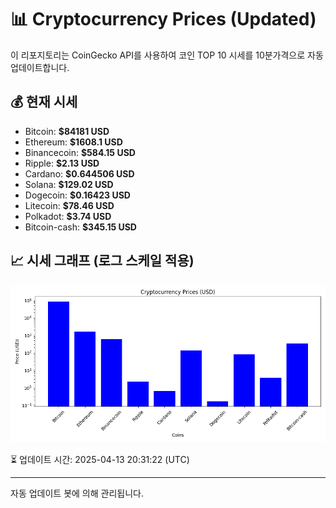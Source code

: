 
# 📊 Cryptocurrency Prices (Updated)

이 리포지토리는 CoinGecko API를 사용하여 코인 TOP 10 시세를 10분가격으로 자동 업데이트합니다.

## 💰 현재 시세
- Bitcoin: **$84181 USD**
- Ethereum: **$1608.1 USD**
- Binancecoin: **$584.15 USD**
- Ripple: **$2.13 USD**
- Cardano: **$0.644506 USD**
- Solana: **$129.02 USD**
- Dogecoin: **$0.16423 USD**
- Litecoin: **$78.46 USD**
- Polkadot: **$3.74 USD**
- Bitcoin-cash: **$345.15 USD**

## 📈 시세 그래프 (로그 스케일 적용)
![Crypto Prices](crypto_prices.png)

⏳ 업데이트 시간: 2025-04-13 20:31:22 (UTC)

---
자동 업데이트 봇에 의해 관리됩니다.
